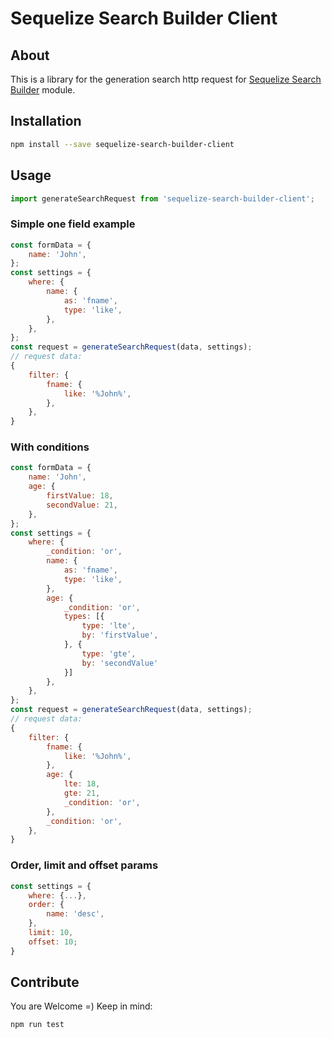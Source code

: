 # Sequelize Search Builder Client
## About
This is a library for the generation search http request for [Sequelize Search Builder](https://github.com/segemun/sequelize-search-builder) module.

## Installation
```bash
npm install --save sequelize-search-builder-client
```
## Usage
```javascript
import generateSearchRequest from 'sequelize-search-builder-client';
```
### Simple one field example
```javascript
const formData = {
    name: 'John',
};
const settings = {
    where: {
        name: {
            as: 'fname',
            type: 'like',
        },
    },
};
const request = generateSearchRequest(data, settings);
// request data:
{
    filter: {
        fname: {
            like: '%John%',
        },
    },
}
```

### With conditions
```javascript
const formData = {
    name: 'John',
    age: {
        firstValue: 18,
        secondValue: 21,
    },
};
const settings = {
    where: {
        _condition: 'or',
        name: {
            as: 'fname',
            type: 'like',
        },
        age: {
            _condition: 'or',
            types: [{
                type: 'lte',
                by: 'firstValue',
            }, {
                type: 'gte',
                by: 'secondValue'
            }]
        },
    },
};
const request = generateSearchRequest(data, settings);
// request data:
{
    filter: {
        fname: {
            like: '%John%',
        },
        age: {
            lte: 18,
            gte: 21,
            _condition: 'or',
        },
        _condition: 'or',
    },
}
```
### Order, limit and offset params
```javascript
const settings = {
    where: {...},
    order: {
        name: 'desc',
    },
    limit: 10,
    offset: 10;
}
```

## Contribute
You are Welcome =)
Keep in mind:
```sh
npm run test
```